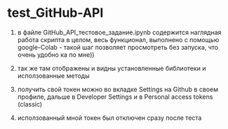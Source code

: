 # test_GitHub-API

1) в файле GitHub_API_тестовое_задание.ipynb содержится наглядная работа скрипта в целом, весь функционал,
выполнено с помощью google-Colab - такой шаг позволяет просмотреть без запуска, что очень удобно ка по мне))

2) так же там отображены и видны установленные библиотеки и исползованные методы

3) получить свой токен можно во вкладке Settings на Github в своем профиле, дальше в Developer Settings и в Personal access tokens (classic)
4) исползованный мной токен был отключен сразу после теста
